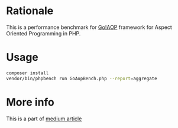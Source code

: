 # Rationale
This is a performance benchmark for [Go!AOP](https://github.com/goaop/framework) framework for Aspect Oriented Programming
in PHP.

# Usage
```bash
composer install
vendor/bin/phpbench run GoAopBench.php --report=aggregate
```

# More info
This is a part of [medium article](https://medium.com) 

